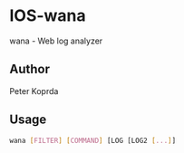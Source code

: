 # IOS-wana

wana - Web log analyzer

## Author

Peter Koprda

## Usage

```bash
wana [FILTER] [COMMAND] [LOG [LOG2 [...]]
```
